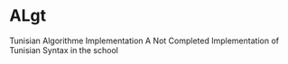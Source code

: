 # ALgt
Tunisian Algorithme Implementation 
A Not Completed Implementation of Tunisian Syntax in the school 

